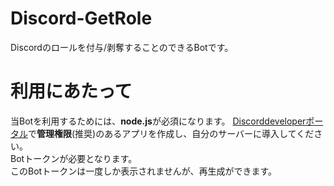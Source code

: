 # Discord-GetRole

Discordのロールを付与/剥奪することのできるBotです。

# 利用にあたって

当Botを利用するためには、**node.js**が必須になります。
[Discorddeveloperポータル](https://discord.com/developers/)で**管理権限**(推奨)のあるアプリを作成し、自分のサーバーに導入してください。<br>
Botトークンが必要となります。<br>
このBotトークンは一度しか表示されませんが、再生成ができます。
